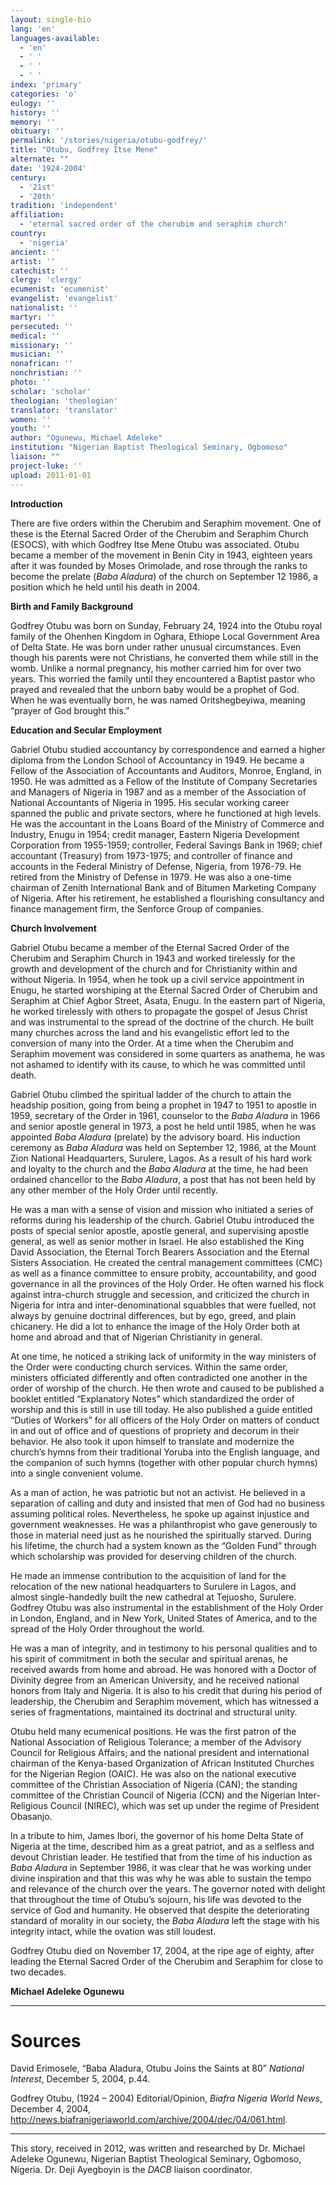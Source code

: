 ```yaml
---
layout: single-bio
lang: 'en'
languages-available:
  - 'en'
  - ' '
  - ' '
  - ' '
index: 'primary'
categories: 'o'
eulogy: ''
history: ''
memory: ''
obituary: ''
permalink: '/stories/nigeria/otubu-godfrey/'
title: "Otubu, Godfrey Itse Mene"
alternate: ""
date: '1924-2004'
century:
  - '21st'
  - '20th'
tradition: 'independent'
affiliation:
  - 'eternal sacred order of the cherubim and seraphim church'
country:
  - 'nigeria'
ancient: ''
artist: ''
catechist: ''
clergy: 'clergy'
ecumenist: 'ecumenist'
evangelist: 'evangelist'
nationalist: ''
martyr: ''
persecuted: ''
medical: ''
missionary: ''
musician: ''
nonafrican: ''
nonchristian: ''
photo: ''
scholar: 'scholar'
theologian: 'theologian'
translator: 'translator'
women: ''
youth: ''
author: "Ogunewu, Michael Adeleke"
institution: "Nigerian Baptist Theological Seminary, Ogbomoso"
liaison: ""
project-luke: ''
upload: 2011-01-01
---
```




**Introduction**

There are five orders within the Cherubim and Seraphim movement. One of these is the Eternal Sacred Order of the Cherubim and Seraphim Church (ESOCS), with which Godfrey Itse Mene Otubu was associated. Otubu became a member of the movement in Benin City in 1943, eighteen years after it was founded by Moses Orimolade, and rose through the ranks to become the prelate (*Baba Aladura*) of the church on September 12 1986, a position which he held until his death in 2004.

**Birth and Family Background**

Godfrey Otubu was born on Sunday, February 24, 1924 into the Otubu royal family of the Ohenhen Kingdom in Oghara, Ethiope Local Government Area of Delta State. He was born under rather unusual circumstances. Even though his parents were not Christians, he converted them while still in the womb. Unlike a normal pregnancy, his mother carried him for over two years. This worried the family until they encountered a Baptist pastor who prayed and revealed that the unborn baby would be a prophet of God. When he was eventually born, he was named Oritshegbeyiwa, meaning “prayer of God brought this.”

**Education and Secular Employment**

Gabriel Otubu studied accountancy by correspondence and earned a higher diploma from the London School of Accountancy in 1949. He became a Fellow of the Association of Accountants and Auditors, Monroe, England, in 1950. He was admitted as a Fellow of the Institute of Company Secretaries and Managers of Nigeria in 1987 and as a member of the Association of National Accountants of Nigeria in 1995. His secular working career spanned the public and private sectors, where he functioned at high levels. He was the accountant in the Loans Board of the Ministry of Commerce and Industry, Enugu in 1954; credit manager, Eastern Nigeria Development Corporation from 1955-1959;  controller, Federal Savings Bank in 1969; chief accountant (Treasury) from 1973-1975; and controller of finance and accounts in the Federal Ministry of Defense, Nigeria, from 1976-79.  He retired from the Ministry of Defense in 1979. He was also a one-time chairman of Zenith International Bank and of Bitumen Marketing Company of Nigeria.  After his retirement, he established a flourishing consultancy and finance management firm, the Senforce Group of companies.

**Church Involvement**

Gabriel Otubu became a member of the Eternal Sacred Order of the Cherubim and Seraphim Church in 1943 and worked tirelessly for the growth and development of the church and for Christianity within and without Nigeria. In 1954, when he took up a civil service appointment in Enugu, he started worshiping at the Eternal Sacred Order of Cherubim and Seraphim at Chief Agbor Street, Asata, Enugu. In the eastern part of Nigeria, he worked tirelessly with others to propagate the gospel of Jesus Christ and was instrumental to the spread of the doctrine of the church. He built many churches across the land and his evangelistic effort led to the conversion of many into the Order. At a time when the Cherubim and Seraphim movement was considered in some quarters as anathema, he was not ashamed to identify with its cause, to which he was committed until death.

Gabriel Otubu climbed the spiritual ladder of the church to attain the headship position, going from being a prophet in 1947 to 1951 to apostle in 1959, secretary of the Order in 1961, counselor to the *Baba Aladura* in 1966 and senior apostle general in 1973, a post he held until 1985, when he was appointed *Baba Aladura* (prelate) by the advisory board. His induction ceremony as *Baba Aladura* was held on September 12, 1986, at the Mount Zion National Headquarters, Surulere, Lagos. As a result of his hard work and loyalty to the church and the *Baba Aladura* at the time, he had been ordained chancellor to the *Baba Aladura*, a post that has not been held by any other member of the Holy Order until recently.

He was a man with a sense of vision and mission who initiated a series of reforms during his leadership of the church. Gabriel Otubu introduced the posts of special senior apostle, apostle general, and supervising apostle general, as well as senior mother in Israel. He also established the King David Association, the Eternal Torch Bearers Association and the Eternal Sisters Association. He created the central management committees (CMC) as well as a finance committee to ensure probity, accountability, and good governance in all the provinces of the Holy Order. He often warned his flock against intra-church struggle and secession, and criticized the church in Nigeria for intra and inter-denominational squabbles that were fuelled, not always by genuine doctrinal differences, but by ego, greed, and plain chicanery. He did a lot to enhance the image of the Holy Order both at home and abroad and that of Nigerian Christianity in general.

At one time, he noticed a striking lack of uniformity in the way ministers of the Order were conducting church services. Within the same order, ministers officiated differently and often contradicted one another in the order of worship of the church. He then wrote and caused to be published a booklet entitled “Explanatory Notes” which standardized the order of worship and this is still in use till today. He also published a guide entitled “Duties of Workers” for all officers of the Holy Order on matters of conduct in and out of office and of questions of propriety and decorum in their behavior. He also took it upon himself to translate and modernize the church’s hymns from their traditional Yoruba into the English language, and the companion of such hymns (together with other popular church hymns) into a single convenient volume.

As a man of action, he was patriotic but not an activist. He believed in a separation of calling and duty and insisted that men of God had no business assuming political roles.  Nevertheless, he spoke up against injustice and government weaknesses. He was a philanthropist who gave generously to those in material need just as he nourished the spiritually starved. During his lifetime, the church had a system known as the “Golden Fund” through which scholarship was provided for deserving children of the church.

He made an immense contribution to the acquisition of land for the relocation of the new national headquarters to Surulere in Lagos, and almost single-handedly built the new cathedral at Tejuosho, Surulere. Godfrey Otubu was also instrumental in the establishment of the Holy Order in London, England, and in New York, United States of America, and to the spread of the Holy Order throughout the world.

He was a man of integrity, and in testimony to his personal qualities and to his spirit of commitment in both the secular and spiritual arenas, he received awards from home and abroad. He was honored with a Doctor of Divinity degree from an American University, and he received national honors from Italy and Nigeria. It is also to his credit that during his period of leadership, the Cherubim and Seraphim movement, which has witnessed a series of fragmentations, maintained its doctrinal and structural unity.

Otubu held many ecumenical positions. He was the first patron of the National Association of Religious Tolerance; a member of the Advisory Council for Religious Affairs; and the national president and international chairman of the Kenya-based Organization of African Instituted Churches for the Nigerian Region (OAIC). He was also on the national executive committee of the Christian Association of Nigeria (CAN); the standing committee of the Christian Council of Nigeria (CCN) and the Nigerian Inter-Religious Council (NIREC), which was set up under the regime of President Obasanjo.

In a tribute to him, James Ibori, the governor of his home Delta State of Nigeria at the time, described him as a great patriot, and as a selfless and devout Christian leader. He testified that from the time of his induction as *Baba Aladura* in September 1986, it was clear that he was working under divine inspiration and that this was why he was able to sustain the tempo and relevance of the church over the years. The governor noted with delight that throughout the time of Otubu’s sojourn, his life was devoted to the service of God and humanity. He observed that despite the deteriorating standard of morality in our society, the *Baba Aladura* left the stage with his integrity intact, while the ovation was still loudest.

Godfrey Otubu died on November 17, 2004, at the ripe age of eighty, after leading the Eternal Sacred Order of the Cherubim and Seraphim for close to two decades.

**Michael Adeleke Ogunewu**

---

# Sources
David Erimosele, “Baba Aladura, Otubu Joins the Saints at 80” *National Interest*, December 5, 2004, p.44.

Godfrey Otubu, (1924 – 2004) Editorial/Opinion, *Biafra Nigeria World News*, December 4, 2004, http://news.biafranigeriaworld.com/archive/2004/dec/04/061.html.

---

This story, received in 2012, was written and researched by Dr. Michael Adeleke Ogunewu, Nigerian Baptist Theological Seminary, Ogbomoso, Nigeria. Dr. Deji Ayegboyin is the *DACB* liaison coordinator.
